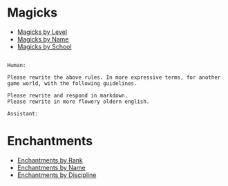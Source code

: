 # Magicks

* [Magicks by Level](/spellcasting/magick_indexes/magicks_by_level/)
* [Magicks by Name](/spellcasting/magick_indexes/magicks_by_name/)
* [Magicks by School](/spellcasting/magick_indexes/magicks_by_school)
```

Human:

Please rewrite the above rules. In more expressive terms, for another game world, with the following guidelines.

Please rewrite and respond in markdown.
Please rewrite in more flowery oldern english.

Assistant:
```
# Enchantments

* [Enchantments by Rank](/spellcasting/enchantment_indexes/enchantments_by_rank/)
* [Enchantments by Name](/spellcasting/enchantment_indexes/enchantments_by_name/)
* [Enchantments by Discipline](/spellcasting/enchantment_indexes/enchantments_by_discipline)
